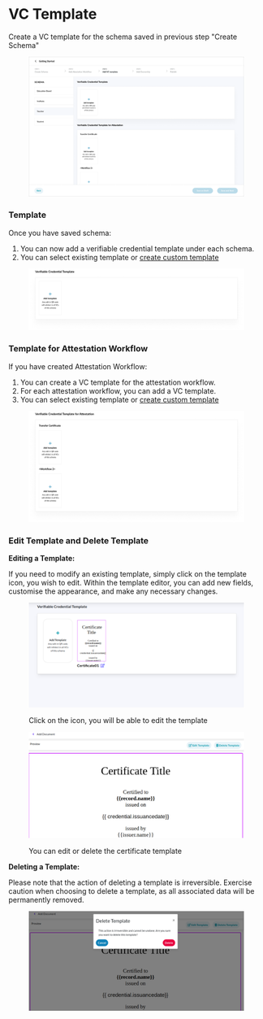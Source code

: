 # VC Template

Create a VC template for the schema saved in previous step "Create Schema"

<figure><img src="../../../../.gitbook/assets/image (22) (2).png" alt=""><figcaption></figcaption></figure>

### Template

Once you have saved schema:

1. You can now add a verifiable credential template under each schema.
2. You can select existing template or [create custom template](https://docs.sunbirdrc.dev/developer-documentation/admin-portal/get-started/vc-template/custom-verifiable-credential-template)

<figure><img src="../../../../.gitbook/assets/image (1) (2) (1).png" alt=""><figcaption></figcaption></figure>

### Template for Attestation Workflow

If you have created Attestation Workflow:

1. You can create a VC template for the attestation workflow.&#x20;
2. For each attestation workflow, you can add a VC template.
3. You can select existing template or [create custom template](https://docs.sunbirdrc.dev/developer-documentation/admin-portal/get-started/vc-template/custom-verifiable-credential-template)

<figure><img src="../../../../.gitbook/assets/image (5) (2) (2).png" alt=""><figcaption></figcaption></figure>

### Edit Template and Delete Template&#x20;

**Editing a Template:**

If you need to modify an existing template, simply click on the template icon, you wish to edit. Within the template editor, you can add new fields, customise the appearance, and make any necessary changes.

<figure><img src="../../../../.gitbook/assets/VC1.png" alt=""><figcaption><p>Click on the icon, you will be able to edit the template</p></figcaption></figure>

<figure><img src="../../../../.gitbook/assets/vc3.png" alt=""><figcaption><p>You can edit or delete the certificate template</p></figcaption></figure>

**Deleting a Template:**

Please note that the action of deleting a template is irreversible. Exercise caution when choosing to delete a template, as all associated data will be permanently removed.



<figure><img src="../../../../.gitbook/assets/vc2.png" alt=""><figcaption></figcaption></figure>

